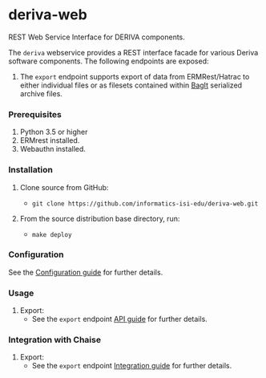 # deriva-web
REST Web Service Interface for DERIVA components.

The `deriva` webservice provides a REST interface facade for various Deriva software components. The following endpoints are exposed:
1. The `export` endpoint supports export of data from ERMRest/Hatrac to either individual files or as filesets contained within
 [BagIt](https://datatracker.ietf.org/doc/draft-kunze-bagit/) serialized archive files.


### Prerequisites
1. Python 3.5 or higher
2. ERMrest installed.
3. Webauthn installed.

### Installation
1. Clone source from GitHub:
    * `git clone https://github.com/informatics-isi-edu/deriva-web.git`


2. From the source distribution base directory, run:
    * `make deploy`

### Configuration

See the [Configuration guide](./doc/config.md) for further details.

### Usage

1. Export:
    * See the `export` endpoint [API guide](./doc/export/api.md) for further details.

### Integration with Chaise

1. Export:
    * See the `export` endpoint [Integration guide](./doc/export/integration.md) for further details.
